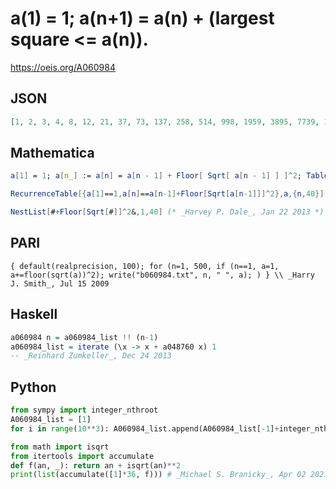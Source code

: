 # a\(1\) \= 1; a\(n\+1\) \= a\(n\) \+ \(largest square <\= a\(n\)\)\.
https://oeis.org/A060984
## JSON
```JSON
[1, 2, 3, 4, 8, 12, 21, 37, 73, 137, 258, 514, 998, 1959, 3895, 7739, 15308, 30437, 60713, 121229, 242333, 484397, 967422, 1933711, 3865811, 7730967, 15459367, 30912128, 61814609, 123625653, 247235577, 494448306, 988888002, 1977738918, 3955408759, 7910812423]
```
## Mathematica
```Mathematica
a[1] = 1; a[n_] := a[n] = a[n - 1] + Floor[ Sqrt[ a[n - 1] ] ]^2; Table[ a[n], {n, 1, 40} ]
```
```Mathematica
RecurrenceTable[{a[1]==1,a[n]==a[n-1]+Floor[Sqrt[a[n-1]]]^2},a,{n,40}] (* _Harvey P. Dale_, Nov 19 2011 *)
```
```Mathematica
NestList[#+Floor[Sqrt[#]]^2&,1,40] (* _Harvey P. Dale_, Jan 22 2013 *)
```
## PARI
```PARI
{ default(realprecision, 100); for (n=1, 500, if (n==1, a=1, a+=floor(sqrt(a))^2); write("b060984.txt", n, " ", a); ) } \\ _Harry J. Smith_, Jul 15 2009
```
## Haskell
```Haskell
a060984 n = a060984_list !! (n-1)
a060984_list = iterate (\x -> x + a048760 x) 1
-- _Reinhard Zumkeller_, Dec 24 2013
```
## Python
```Python
from sympy import integer_nthroot
A060984_list = [1]
for i in range(10**3): A060984_list.append(A060984_list[-1]+integer_nthroot(A060984_list[-1],2)[0]**2) # _Chai Wah Wu_, Apr 02 2021
```
```Python
from math import isqrt
from itertools import accumulate
def f(an, _): return an + isqrt(an)**2
print(list(accumulate([1]*36, f))) # _Michael S. Branicky_, Apr 02 2021
```
